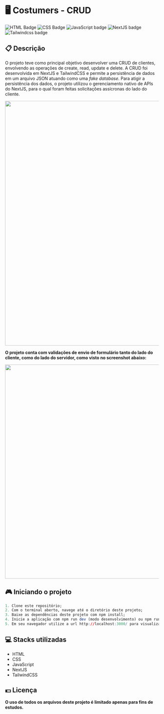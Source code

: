 # 🖥️ Costumers - CRUD

![HTML Badge](https://img.shields.io/badge/html5-%23E34F26.svg?style=for-the-badge&logo=html5&logoColor=white)
![CSS Badge](https://img.shields.io/badge/css3-%231572B6.svg?style=for-the-badge&logo=css3&logoColor=white)
![JavaScript badge](https://img.shields.io/badge/javascript-%23323330.svg?style=for-the-badge&logo=javascript&logoColor=%23F7DF1E)
![NextJS badge](https://img.shields.io/badge/Next-black?style=for-the-badge&logo=next.js&logoColor=white)
![Tailwindcss badge](https://img.shields.io/badge/tailwindcss-%2338B2AC.svg?style=for-the-badge&logo=tailwind-css&logoColor=white)

## 📋 Descrição

O projeto teve como principal objetivo desenvolver uma CRUD de clientes, envolvendo as operações de create, read, update e delete.
A CRUD foi desenvolvida em NextJS e TailwindCSS e permite a persistência de dados em um arquivo JSON atuando como uma _fake database._ Para atigir a persistência dos dados, o projeto utilizou o gerenciamento nativo de APIs do NextJS, para o qual foram feitas solicitações assícronas do lado do cliente.

<center>
   <img style="m" width="800px" src="https://user-images.githubusercontent.com/105606295/213928229-eb245c2f-00db-4300-b9af-816fca2904c3.png">
</center>

**O projeto conta com validações de envio de formulário tanto do lado do cliente, como do lado do servidor, como visto no screenshot abaixo:**

<center>
    <img
        width="700px"
        src="https://user-images.githubusercontent.com/105606295/214349812-7e702a4b-da0d-460b-88e5-7010215da051.png"
    />
</center>

## 🎮 Iniciando o projeto

```r
1. Clone este repositório;
2. Com o terminal aberto, navege até o diretório deste projeto;
3. Baixe as dependências deste projeto com npm install;
4. Inicie a aplicação com npm run dev (modo desenvolvimento) ou npm run build (modo produção) seguido de npm start;
5. Em seu navegador utilize a url http://localhost:3000/ para visualizar o projeto.
```

## 💻 Stacks utilizadas

-   HTML
-   CSS
-   JavaScript
-   NextJS
-   TailwindCSS

## 💵 Licença

**O uso de todos os arquivos deste projeto é limitado apenas para fins de estudos.**
